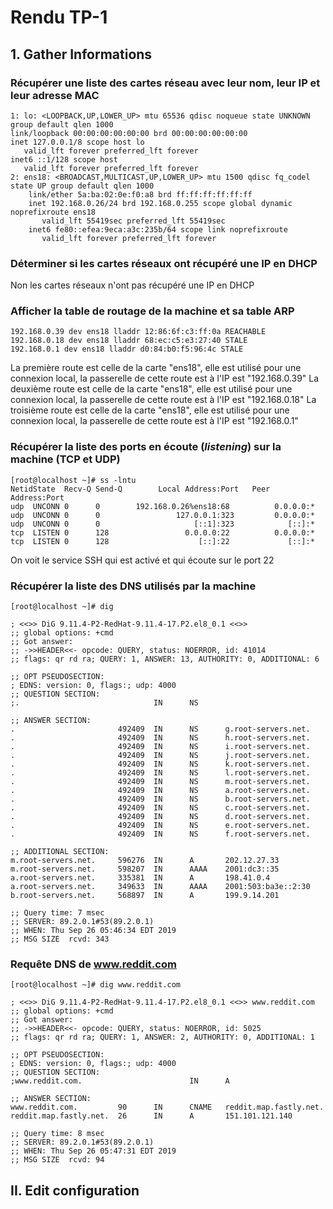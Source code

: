 # Rendu TP-1

## 1. Gather Informations

### Récupérer une **liste des cartes réseau** avec leur nom, leur IP et leur adresse MAC

    1: lo: <LOOPBACK,UP,LOWER_UP> mtu 65536 qdisc noqueue state UNKNOWN group default qlen 1000
    link/loopback 00:00:00:00:00:00 brd 00:00:00:00:00:00
    inet 127.0.0.1/8 scope host lo
       valid_lft forever preferred_lft forever
    inet6 ::1/128 scope host
       valid_lft forever preferred_lft forever
    2: ens18: <BROADCAST,MULTICAST,UP,LOWER_UP> mtu 1500 qdisc fq_codel state UP group default qlen 1000
        link/ether 5a:ba:02:0e:f0:a8 brd ff:ff:ff:ff:ff:ff
        inet 192.168.0.26/24 brd 192.168.0.255 scope global dynamic noprefixroute ens18
           valid_lft 55419sec preferred_lft 55419sec
        inet6 fe80::efea:9eca:a3c:235b/64 scope link noprefixroute
           valid_lft forever preferred_lft forever

### Déterminer si les cartes réseaux ont récupéré une **IP en DHCP** 

Non les cartes réseaux n'ont pas récupéré une IP en DHCP

### Afficher la **table de routage** de la machine et sa **table ARP**

    192.168.0.39 dev ens18 lladdr 12:86:6f:c3:ff:0a REACHABLE
    192.168.0.18 dev ens18 lladdr 68:ec:c5:e3:27:40 STALE
    192.168.0.1 dev ens18 lladdr d0:84:b0:f5:96:4c STALE

La première route est celle de la carte "ens18", elle est utilisé pour une connexion local, la passerelle de cette route est à l'IP est "192.168.0.39"
La deuxième route est celle de la carte "ens18", elle est utilisé pour une connexion local, la passerelle de cette route est à l'IP est "192.168.0.18"
La troisième route est celle de la carte "ens18", elle est utilisé pour une connexion local, la passerelle de cette route est à l'IP est "192.168.0.1"

### Récupérer **la liste des ports en écoute** (_listening_) sur la machine (TCP et UDP)

    [root@localhost ~]# ss -lntu
    NetidState  Recv-Q Send-Q        Local Address:Port   Peer Address:Port
    udp  UNCONN 0      0        192.168.0.26%ens18:68          0.0.0.0:*
    udp  UNCONN 0      0                 127.0.0.1:323         0.0.0.0:*
    udp  UNCONN 0      0                     [::1]:323            [::]:*
    tcp  LISTEN 0      128                 0.0.0.0:22          0.0.0.0:*
    tcp  LISTEN 0      128                    [::]:22             [::]:*

On voit le service SSH qui est activé et qui écoute sur le port 22

### Récupérer **la liste des DNS utilisés par la machine**

    [root@localhost ~]# dig
    
    ; <<>> DiG 9.11.4-P2-RedHat-9.11.4-17.P2.el8_0.1 <<>>
    ;; global options: +cmd
    ;; Got answer:
    ;; ->>HEADER<<- opcode: QUERY, status: NOERROR, id: 41014
    ;; flags: qr rd ra; QUERY: 1, ANSWER: 13, AUTHORITY: 0, ADDITIONAL: 6
    
    ;; OPT PSEUDOSECTION:
    ; EDNS: version: 0, flags:; udp: 4000
    ;; QUESTION SECTION:
    ;.                              IN      NS
    
    ;; ANSWER SECTION:
    .                       492409  IN      NS      g.root-servers.net.
    .                       492409  IN      NS      h.root-servers.net.
    .                       492409  IN      NS      i.root-servers.net.
    .                       492409  IN      NS      j.root-servers.net.
    .                       492409  IN      NS      k.root-servers.net.
    .                       492409  IN      NS      l.root-servers.net.
    .                       492409  IN      NS      m.root-servers.net.
    .                       492409  IN      NS      a.root-servers.net.
    .                       492409  IN      NS      b.root-servers.net.
    .                       492409  IN      NS      c.root-servers.net.
    .                       492409  IN      NS      d.root-servers.net.
    .                       492409  IN      NS      e.root-servers.net.
    .                       492409  IN      NS      f.root-servers.net.
    
    ;; ADDITIONAL SECTION:
    m.root-servers.net.     596276  IN      A       202.12.27.33
    m.root-servers.net.     598207  IN      AAAA    2001:dc3::35
    a.root-servers.net.     335381  IN      A       198.41.0.4
    a.root-servers.net.     349633  IN      AAAA    2001:503:ba3e::2:30
    b.root-servers.net.     568897  IN      A       199.9.14.201
    
    ;; Query time: 7 msec
    ;; SERVER: 89.2.0.1#53(89.2.0.1)
    ;; WHEN: Thu Sep 26 05:46:34 EDT 2019
    ;; MSG SIZE  rcvd: 343

### Requête DNS de www.reddit.com

    [root@localhost ~]# dig www.reddit.com
    
    ; <<>> DiG 9.11.4-P2-RedHat-9.11.4-17.P2.el8_0.1 <<>> www.reddit.com
    ;; global options: +cmd
    ;; Got answer:
    ;; ->>HEADER<<- opcode: QUERY, status: NOERROR, id: 5025
    ;; flags: qr rd ra; QUERY: 1, ANSWER: 2, AUTHORITY: 0, ADDITIONAL: 1
    
    ;; OPT PSEUDOSECTION:
    ; EDNS: version: 0, flags:; udp: 4000
    ;; QUESTION SECTION:
    ;www.reddit.com.                        IN      A
    
    ;; ANSWER SECTION:
    www.reddit.com.         90      IN      CNAME   reddit.map.fastly.net.
    reddit.map.fastly.net.  26      IN      A       151.101.121.140
    
    ;; Query time: 8 msec
    ;; SERVER: 89.2.0.1#53(89.2.0.1)
    ;; WHEN: Thu Sep 26 05:47:31 EDT 2019
    ;; MSG SIZE  rcvd: 94


## II. Edit configuration


<!--stackedit_data:
eyJoaXN0b3J5IjpbLTkxMzQzNTExMSwxMzkyMTEyNjMxLC0xNT
U0ODg1NTQsODEzMDQwMTM1LDEzMzk4ODcxMjMsLTMzNDc5OTg4
MiwxMDgxMDYyNzQzLDEwNjA3MDIzNzUsMTg5NTQzMTIyNF19
-->